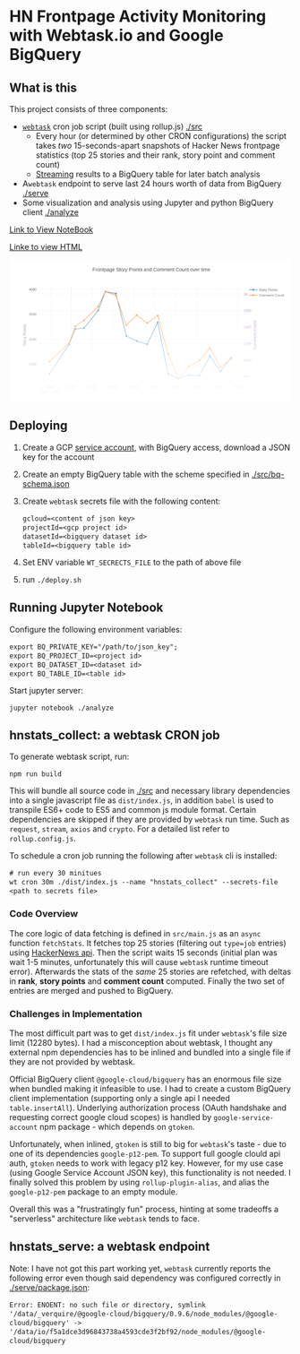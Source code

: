 # HN Frontpage Activity Monitoring with Webtask.io and Google BigQuery

## What is this

This project consists of three components:

* [`webtask`](https://webtask.io/) cron job script (built using rollup.js) [./src](./src)
  * Every hour (or determined by other CRON configurations) the script takes _two_ 15-seconds-apart snapshots of Hacker News frontpage statistics (top 25 stories and their rank, story point and comment count)
  * [Streaming](https://cloud.google.com/bigquery/streaming-data-into-bigquery) results to a BigQuery table for later batch analysis
* A`webtask` endpoint to serve last 24 hours worth of data from BigQuery [./serve](./serve)
* Some visualization and analysis using Jupyter and python BigQuery client [./analyze](./analyze)

[Link to View NoteBook](https://nbviewer.jupyter.org/github/yiransheng/hn-activities-in-bq/blob/master/analyze/HN%20Activities.ipynb)

[Linke to view HTML](https://htmlpreview.github.io/?https://raw.githubusercontent.com/yiransheng/hn-activities-in-bq/master/analyze/HN_activities_notebook.html)

![](./analyze/viz.png)



## Deploying

1. Create a GCP [service account](https://cloud.google.com/compute/docs/access/service-accounts), with BigQuery access, download a JSON key for the account

2. Create an empty BigQuery table with the scheme specified in [./src/bq-schema.json]()

3. Create `webtask` secrets file with the following content:

   ```
   gcloud=<content of json key>
   projectId=<gcp project id>
   datasetId=<bigquery dataset id>
   tableId=<bigquery table id>
   ```

4. Set ENV variable `WT_SECRECTS_FILE` to the path of above file

5. run `./deploy.sh`

## Running Jupyter Notebook

Configure the following environment variables:

```
export BQ_PRIVATE_KEY="/path/to/json_key";
export BQ_PROJECT_ID=<project id>
export BQ_DATASET_ID=<dataset id>
export BQ_TABLE_ID=<table id>
```

Start jupyter server:

```
jupyter notebook ./analyze
```

## hnstats_collect: a webtask CRON job

To generate webtask script, run:

```
npm run build
```

This will bundle all source code in [./src]() and necessary library dependencies into a single javascript file as `dist/index.js`, in addition `babel` is used to transpile ES6+ code to ES5 and common js module format. Certain dependencies are skipped if they are provided by `webtask` run time. Such as `request`, `stream`, `axios` and `crypto`. For a detailed list refer to `rollup.config.js`. 



To schedule a cron job running the following after `webtask` cli is installed:

```
# run every 30 minitues
wt cron 30m ./dist/index.js --name "hnstats_collect" --secrets-file <path to secrets file>
```



### Code Overview

The core logic of data fetching is defined in `src/main.js` as an `async` function `fetchStats`. It fetches top 25 stories (filtering out `type=job` entries) using [HackerNews api](https://github.com/HackerNews/API). Then the script waits 15 seconds (initial plan was wait 1-5 minutes, unfortunately this will cause `webtask` runtime timeout error). Afterwards the stats of the _same_ 25 stories are refetched, with deltas in **rank**, **story points** and **comment count** computed. Finally the two set of entries are merged and pushed to BigQuery.



### Challenges in Implementation

The most difficult part was to get `dist/index.js` fit under `webtask`'s file size limit (12280 bytes). I had a misconception about webtask, I thought any external npm dependencies has to be inlined and bundled into a single file if they are not provided by webtask.



Official BigQuery client `@google-cloud/bigquery` has an enormous file size when bundled making it infeasible to use. I had to create a custom BigQuery client implementation (supporting only a single api I needed `table.insertAll`). Underlying authorization process (OAuth handshake and requesting correct google cloud scopes) is handled by `google-service-account` npm package - which depends on `gtoken`. 

Unfortunately, when inlined, `gtoken` is still to big for `webtask`'s taste - due to one of its dependencies `google-p12-pem`. To support full google clould api auth, `gtoken` needs to work with legacy p12 key. However, for my use case (using Google Service Account JSON key), this functionality is not needed. I finally solved this problem by using `rollup-plugin-alias`, and alias the `google-p12-pem` package to an empty module.



Overall this was a "frustratingly fun" process, hinting at some tradeoffs a "serverless" architecture like `webtask` tends to face.



## hnstats_serve: a webtask endpoint

Note: I have not got this part working yet, `webtask` currently reports the following error even though said dependency was configured correctly in [./serve/package.json]():

```
Error: ENOENT: no such file or directory, symlink '/data/_verquire/@google-cloud/bigquery/0.9.6/node_modules/@google-cloud/bigquery' -> '/data/io/f5a1dce3d96843738a4593cde3f2bf92/node_modules/@google-cloud/bigquery
```

